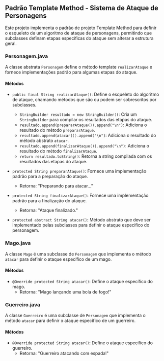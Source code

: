 ## Padrão Template Method - Sistema de Ataque de Personagens
Este projeto implementa o padrão de projeto Template Method para definir o esqueleto de um algoritmo de ataque de personagens, permitindo que subclasses definam etapas específicas do ataque sem alterar a estrutura geral.

### Personagem.java

A classe abstrata `Personagem` define o método template `realizarAtaque` e fornece implementações padrão para algumas etapas do ataque.

#### Métodos

-   `public final String realizarAtaque()`: Define o esqueleto do algoritmo de ataque, chamando métodos que são ou podem ser sobrescritos por subclasses.
    
    -   `StringBuilder resultado = new StringBuilder()`: Cria um `StringBuilder` para compilar os resultados das etapas do ataque.
    -   `resultado.append(prepararAtaque()).append("\n")`: Adiciona o resultado do método `prepararAtaque`.
    -   `resultado.append(atacar()).append("\n")`: Adiciona o resultado do método abstrato `atacar`.
    -   `resultado.append(finalizarAtaque()).append("\n")`: Adiciona o resultado do método `finalizarAtaque`.
    -   `return resultado.toString()`: Retorna a string compilada com os resultados das etapas do ataque.
-   `protected String prepararAtaque()`: Fornece uma implementação padrão para a preparação do ataque.
    
    -   Retorna: "Preparando para atacar..."
-   `protected String finalizarAtaque()`: Fornece uma implementação padrão para a finalização do ataque.
    
    -   Retorna: "Ataque finalizado."
-   `protected abstract String atacar()`: Método abstrato que deve ser implementado pelas subclasses para definir o ataque específico do personagem.
    

### Mago.java

A classe `Mago` é uma subclasse de `Personagem` que implementa o método `atacar` para definir o ataque específico de um mago.

#### Métodos

-   `@Override protected String atacar()`: Define o ataque específico do mago.
    -   Retorna: "Mago lançando uma bola de fogo!"

### Guerreiro.java

A classe `Guerreiro` é uma subclasse de `Personagem` que implementa o método `atacar` para definir o ataque específico de um guerreiro.

#### Métodos

-   `@Override protected String atacar()`: Define o ataque específico do guerreiro.
    -   Retorna: "Guerreiro atacando com espada!"
